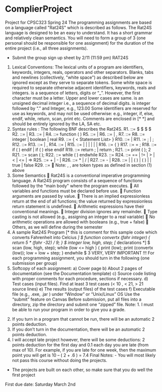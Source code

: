 # ComplierProject
Project for CPSC323
Spring 24
The programming assignments are based on a language called "Rat24S" which is described as
follows. The Rat24S language is designed to be an easy to understand. It has a short grammar and relatively clean
semantics.
You will need to form a group of 3 (one personal should be responsible for one assignment) for the
duration of the entire project (i.e., all three assignments).
- Submit the group sign up sheet by 2/11 (11:59 pm)
RAT24S
1) Lexical Conventions:
The lexical units of a program are identifiers, keywords, integers, reals, operators and other
separators. Blanks, tabs and newlines (collectively, "white space") as described below
are ignored except as they serve to separate tokens.
Some white space is required to separate otherwise adjacent identifiers, keywords, reals and integers.
<Identifier> is a sequence of letters, digits or “_”. However, the first character must be a letter. Upper and lower
cases are same.
<Integer> is an unsigned decimal integer i.e., a sequence of decimal digits.
<Real> is integer followed by “.” and Integer, e.g., 123.00
Some identifiers are reserved for use as keywords, and may not be used otherwise:
e.g., integer, if, else, endif, while, return, scan, print etc.
Comments are enclosed in [* *] and should be entirely ignored by the LA, SA etc.
2) Syntax rules : The following BNF describes the Rat24S.
R1. <Rat24S> ::= $ <Opt Function Definitions> $ <Opt Declaration List> $ <Statement List> $
R2. <Opt Function Definitions> ::= <Function Definitions> | <Empty>
R3. <Function Definitions> ::= <Function> | <Function> <Function Definitions>
R4. <Function> ::= function <Identifier> ( <Opt Parameter List> ) <Opt Declaration List> <Body>
R5. <Opt Parameter List> ::= <Parameter List> | <Empty>
R6. <Parameter List> ::= <Parameter> | <Parameter> , <Parameter List>
R7. <Parameter> ::= <IDs > <Qualifier>
R8. <Qualifier> ::= integer | boolean | real
R9. <Body> ::= { < Statement List> }
R10. <Opt Declaration List> ::= <Declaration List> | <Empty>
R11. <Declaration List> := <Declaration> ; | <Declaration> ; <Declaration List>
R12. <Declaration> ::= <Qualifier > <IDs>
R13. <IDs> ::= <Identifier> | <Identifier>, <IDs>
R14. <Statement List> ::= <Statement> | <Statement> <Statement List>
R15. <Statement> ::= <Compound> | <Assign> | <If> | <Return> | <Print> | <Scan> | <While>
R16. <Compound> ::= { <Statement List> }
R17. <Assign> ::= <Identifier> = <Expression> ;
R18. <If> ::= if ( <Condition> ) <Statement> endif |
if ( <Condition> ) <Statement> else <Statement> endif
R19. <Return> ::= return ; | return <Expression> ;
R21. <Print> ::= print ( <Expression>);
2
R21. <Scan> ::= scan ( <IDs> );
R22. <While> ::= while ( <Condition> ) <Statement> endwhile
R23. <Condition> ::= <Expression> <Relop> <Expression>
R24. <Relop> ::= == | != | > | < | <= | =>
R25. <Expression> ::= <Expression> + <Term> | <Expression> - <Term> | <Term>
R26. <Term> ::= <Term> * <Factor> | <Term> / <Factor> | <Factor>
R27. <Factor> ::= - <Primary> | <Primary>
R28. <Primary> ::= <Identifier> | <Integer> | <Identifier> ( <IDs> ) | ( <Expression> ) |
<Real> | true | false
R29. <Empty> ::= 
Note: <Identifier>, <Integer>, <Real> are token types as defined in section (1) above
3) Some Semantics
 Rat24S is a conventional imperative programming language. A Rat24S program consists of a sequence of
functions followed by the "main body" where the program executes.
 All variables and functions must be declared before use.
 Function arguments are passed by value.
 There is an implied expressionless return at the end of all functions; the value returned by expressionless
return statement is undefined.
 Arithmetic expressions have their conventional meanings.
 Integer division ignores any remainder.
 Type casting is not allowed (e.g., assigning an integer to a real variable)
 No arithmetic operations are allowed with booleans (e.g., true + false)
 Others, as we will define during the semester
4) A sample Rat24S Program
[* this is comment for this sample code which
converts Fahrenheit into Celcius *]
$
function convertx (fahr integer)
{
return 5 * (fahr -32) / 9;
}
$
integer low, high, step; [* declarations *]
$
scan (low, high, step);
while (low <= high )
{ print (low);
print (convertx (low));
low = low + step;
}
endwhile
$
3
VERY, VERY IMPORTANT !!!
For each programming assignment, you should turn in the following
(one submission per group)
1) Softcopy of each assignment:
a) Cover page
b) About 2 pages of documentation (see the Documentation template)
c) Source code listing with proper comments for each procedure, sections if
necessary.
d) Test cases (input files). Find at least 3 test cases (< 10 , < 21, > 21 source lines)
e) The results (output files) of the test cases
f) Executable file (e.g., .exe, .jar ) under “Window” or “Unix/Linux” OS
Use the “submit” feature on Canvas
Before submission, put all files into a directory, zip the directory and submit one “zipped” file.
Note: 1. I must be able to run your program in order to give you a grade.
2. If you turn in a program that cannot be run, there will be an automatic 2 points
deduction.
3. If you don’t turn in the documentation, there will be an automatic 2 points
deduction.
4. I will accept late project however, there will be some deductions:
2 points deduction for the first day and 0.1 each day you are late
(from max of 10). For example, if you are late for one week, then the
maximum point you will get is 10 – ( 2 + .6 ) = 7.4
Final Notes: - You will most likely not pass this course without doing the projects.
- The projects are built on each other,
so make sure that you do well the first project

First due date: Saturday March 2nd
